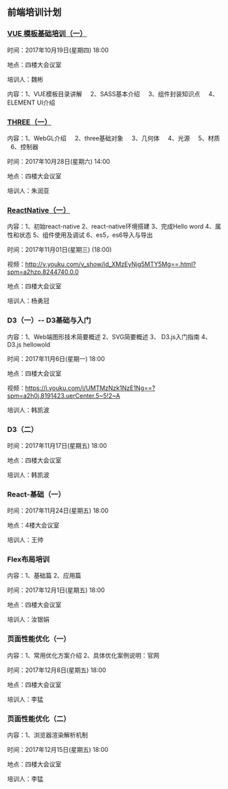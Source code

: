 ## 前端培训计划

### [VUE 模板基础培训（一）](https://github.com/jusfoun-FE/spa-development-pc)
时间：2017年10月19日(星期四) 18:00

地点：四楼大会议室

培训人：魏彬

内容：1、VUE模板目录讲解
     2、SASS基本介绍
     3、组件封装知识点
     4、ELEMENT UI介绍

### [THREE（一）](https://github.com/zhu18/Train_THREE)
内容：1、WebGL介绍
     2、three基础对象
     3、几何体 
     4、光源
     5、材质
     6、控制器
 
 时间：2017年10月28日(星期六) 14:00
 
 地点：四楼大会议室
 
 培训人：朱润亚

### [ReactNative（一）](https://github.com/yangyongguan/react-native-01)
内容：1、初始react-native
     2、react-native环境搭建
     3、完成Hello word 
     4、属性和状态
     5、组件使用及调试
     6、es5，es6导入与导出
 
 时间：2017年11月01日(星期三) (18:00)
 
 视频：http://v.youku.com/v_show/id_XMzEyNjg5MTY5Mg==.html?spm=a2hzp.8244740.0.0
 
 地点：四楼大会议室
 
 培训人：杨勇冠

### D3（一）-- D3基础与入门
内容：1、Web端图形技术简要概述
   	2、SVG简要概述
   	3、	D3.js入门指南
   	4、	D3.js hellowold
   	
时间：2017年11月6日(星期一) 18:00

地点：四楼大会议室

视频：https://i.youku.com/i/UMTMzNzk1NzE1Ng==?spm=a2h0j.8191423.uerCenter.5~5!2~A

培训人：韩凯波

### D3（二）
时间：2017年11月17日(星期五) 18:00

地点：四楼大会议室

培训人：韩凯波


### React-基础（一）
时间：2017年11月24日(星期五) 18:00

地点：4楼大会议室

培训人：王帅

 ### Flex布局培训
内容：1、基础篇 
   	  2、应用篇
   	  
时间：2017年12月1日(星期五) 18:00   

地点：四楼大会议室
	  
培训人：汝银娟	  

### 页面性能优化（一）
内容：1、常用优化方案介绍
   	  2、具体优化案例说明：官网
   	  
时间：2017年12月8日(星期五) 18:00   	  

地点：四楼大会议室

培训人：李猛

### 页面性能优化（二）
内容：1、浏览器渲染解析机制

时间：2017年12月15日(星期五) 18:00

地点：四楼大会议室

培训人：李猛



